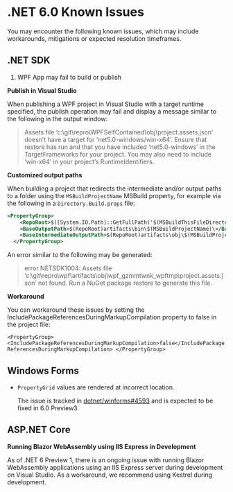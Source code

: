 # .NET 6.0 Known Issues

You may encounter the following known issues, which may include workarounds, mitigations or expected resolution timeframes.

## .NET SDK

1. WPF App may fail to build or publish

**Publish in Visual Studio**

When publishing a WPF project in Visual Studio with a target runtime specified, the publish operation may fail and display a message similar to the following in the output window:

> Assets file ‘c:\git\repro\WPFSelfContained\obj\project.assets.json’ doesn’t have a target for ‘net5.0-windows/win-x64’. Ensure that restore has run and that you have included ‘net5.0-windows’ in the TargetFrameworks for your project. You may also need to include ‘win-x64’ in your project’s RuntimeIdentifiers.

**Customized output paths**

When building a project that redirects the intermediate and/or output paths to a folder using the `MSBuildProjectName` MSBuild property, for example via the following in a `Directory.Build.props` file:

```xml
<PropertyGroup>
    <RepoRoot>$([System.IO.Path]::GetFullPath('$(MSBuildThisFileDirectory)'))</RepoRoot>
    <BaseOutputPath>$(RepoRoot)artifacts\bin\$(MSBuildProjectName)\</BaseOutputPath>
    <BaseIntermediateOutputPath>$(RepoRoot)artifacts\obj\$(MSBuildProjectName)\</BaseIntermediateOutputPath>
  </PropertyGroup>
```
An error similar to the following may be generated:

> error NETSDK1004: Assets file ‘c:\git\repro\wpf\artifacts\obj\wpf_gzmmtwnk_wpftmp\project.assets.json’ not found. Run a NuGet package restore to generate this file.

**Workaround**

You can workaround these issues by setting the IncludePackageReferencesDuringMarkupCompilation property to false in the project file:

`<PropertyGroup>
    <IncludePackageReferencesDuringMarkupCompilation>false</IncludePackageReferencesDuringMarkupCompilation>
</PropertyGroup>`

## Windows Forms

* `PropertyGrid` values are rendered at incorrect location.

     The issue is tracked in [dotnet/winforms#4593](https://github.com/dotnet/winforms/issues/4593) and is expected to be fixed in 6.0 Preview3.
     
## ASP.NET Core

**Running Blazor WebAssembly using IIS Express in Development**

As of .NET 6 Preview 1, there is an ongoing issue with running Blazor WebAssembly applications using an IIS Express server during development on Visual Studio. As a workaround, we recommend using Kestrel during development.

